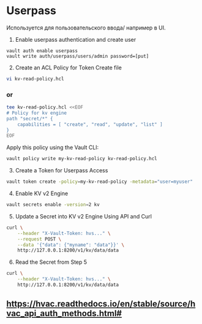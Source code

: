 # Userpass
Используется для пользовательского ввода/ например в UI.


1. Enable userpass authentication and create user
```
vault auth enable userpass
vault write auth/userpass/users/admin password=[put]
```

2. Create an ACL Policy for Token
Create file 
```sh
vi kv-read-policy.hcl
```
### or
```sh
tee kv-read-policy.hcl <<EOF
# Policy for kv engine 
path "secret/*" {
    capabilities = [ "create", "read", "update", "list" ]
}
EOF
```
Apply this policy using the Vault CLI:
```sh
vault policy write my-kv-read-policy kv-read-policy.hcl
```
3. Create a Token for Userpass Access
```sh
vault token create -policy=my-kv-read-policy -metadata="user=myuser"
```

4. Enable KV v2 Engine
```sh
vault secrets enable -version=2 kv
```
5. Update a Secret into KV v2 Engine Using API and Curl
```sh
curl \
    --header "X-Vault-Token: hvs..." \
    --request POST \
    --data '{"data": {"myname": "data"}}' \
    http://127.0.0.1:8200/v1/kv/data/data
```

6. Read the Secret from Step 5
```sh
curl \
    --header "X-Vault-Token: hvs..." \
    http://127.0.0.1:8200/v1/kv/data/data
```

## https://hvac.readthedocs.io/en/stable/source/hvac_api_auth_methods.html#